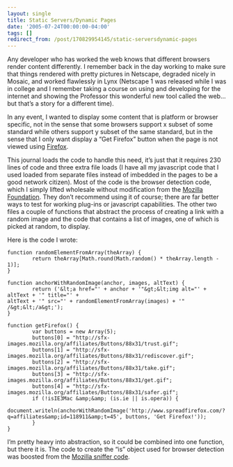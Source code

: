 ```yaml
---
layout: single
title: Static Servers/Dynamic Pages
date: '2005-07-24T00:00:00-04:00'
tags: []
redirect_from: /post/170829954145/static-serversdynamic-pages
---
```

Any developer who has worked the web knows that different browsers render content differently. I remember back in the day working to make sure that things rendered with pretty pictures in Netscape, degraded nicely in Mosaic, and worked flawlessly in Lynx (Netscape 1 was released while I was in college and I remember taking a course on using and developing for the internet and showing the Professor this wonderful new tool called the web&hellip;but that&rsquo;s a story for a different time).

In any event, I wanted to display some content that is platform or browser specific, not in the sense that some browsers support x subset of some standard while others support y subset of the same standard, but in the sense that I only want display a &ldquo;Get Firefox&rdquo; button when the page is not viewed using [Firefox](http://www.spreadfirefox.com/?q=affiliates&amp;id=118911&amp;t=80).

This journal loads the code to handle this need, it&rsquo;s just that it requires 230 lines of code and three extra file loads (I have all my javascript code that I used loaded from separate files instead of imbedded in the pages to be a good network citizen). Most of the code is the browser detection code, which I simply lifted wholesale without modification from the [Mozilla Foundation](http://www.mozilla.org). They don&rsquo;t recommend using it of course; there are far better ways to test for working plug-ins or javascript capabilities. The other two files a couple of functions that abstract the process of creating a link with a random image and the code that contains a list of images, one of which is picked at random, to display.

Here is the code I wrote:

```
function randomElementFromArray(theArray) {
        return theArray[Math.round(Math.random() * theArray.length - 1)];
}

function anchorWithRandomImage(anchor, images, altText) {
        return ('&lt;a href="' + anchor + '"&gt;&lt;img alt="' + altText + '" title="' + 
altText + '" src="' + randomElementFromArray(images) + '" /&gt;&lt;/a&gt;');
}

function getFirefox() {
        var buttons = new Array(5);
        buttons[0] = "http://sfx-images.mozilla.org/affiliates/Buttons/88x31/trust.gif";
        buttons[1] = "http://sfx-images.mozilla.org/affiliates/Buttons/88x31/rediscover.gif";
        buttons[2] = "http://sfx-images.mozilla.org/affiliates/Buttons/88x31/take.gif";
        buttons[3] = "http://sfx-images.mozilla.org/affiliates/Buttons/88x31/get.gif";
        buttons[4] = "http://sfx-images.mozilla.org/affiliates/Buttons/88x31/safer.gif";
        if (!isIE3Mac &amp;&amp; (is.ie || is.opera)) {
                document.writeln(anchorWithRandomImage('http://www.spreadfirefox.com/?q=affiliates&amp;id=118911&amp;t=45', buttons, 'Get Firefox!'));
        }
}
```

I&rsquo;m pretty heavy into abstraction, so it could be combined into one function, but there it is. The code to create the &ldquo;is&rdquo; object used for browser detection was boosted from the [Mozilla sniffer code](http://www.mozilla.org/docs/web-developer/sniffer/browser_type_oo.html).
